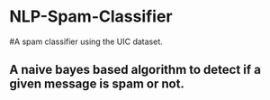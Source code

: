 # NLP-Spam-Classifier

#A spam classifier using the UIC dataset.

## A naive bayes based algorithm to detect if a given message is spam or not.
